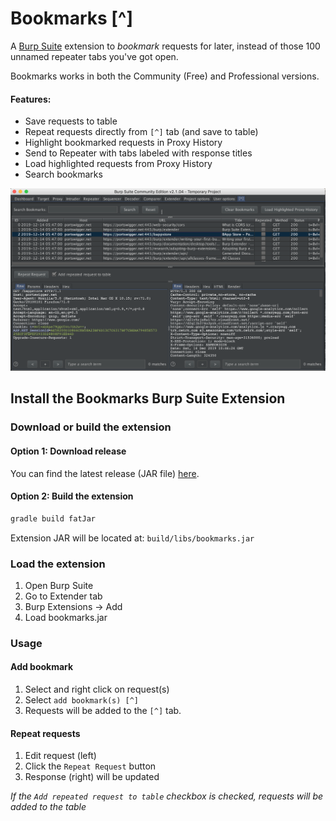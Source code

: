 # Bookmarks [^]

A [Burp Suite](https://portswigger.net/burp) extension to *bookmark* requests for later, instead of those 100 unnamed repeater tabs you've got open. 

Bookmarks works in both the Community (Free) and Professional versions. 

#### Features:
* Save requests to table
* Repeat requests directly from `[^]` tab (and save to table)
* Highlight bookmarked requests in Proxy History
* Send to Repeater with tabs labeled with response titles
* Load highlighted requests from Proxy History
* Search bookmarks

![Bookmarks](/images/bookmarks.png)

## Install the Bookmarks Burp Suite Extension

### Download or build the extension
#### Option 1: Download release
You can find the latest release (JAR file) [here](https://github.com/TypeError/Bookmarks/releases). 

#### Option 2: Build the extension

```sh
gradle build fatJar
```

Extension JAR will be located at: `build/libs/bookmarks.jar`

### Load the extension
1. Open Burp Suite
2. Go to Extender tab
3. Burp Extensions -> Add
4. Load bookmarks.jar


### Usage
#### Add bookmark
1. Select and right click on request(s)
2. Select `add bookmark(s) [^]`
3. Requests will be added to the `[^]` tab.

#### Repeat requests
1. Edit request (left)
2. Click the `Repeat Request` button
3. Response (right) will be updated

*If the `Add repeated request to table` checkbox is checked, requests will be added to the table*

 
